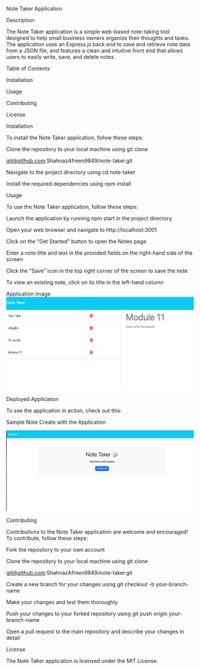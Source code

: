 Note Taker Application

Description

The Note Taker application is a simple web-based note-taking tool designed to help small business owners organize their thoughts and tasks. The application uses an Express.js back end to save and retrieve note data from a JSON file, and features a clean and intuitive front end that allows users to easily write, save, and delete notes.

Table of Contents

Installation

Usage

Contributing

License

Installation

To install the Note Taker application, follow these steps:

Clone the repository to your local machine using git clone 

git@github.com:ShahnazAfreen9849/note-taker.git

Navigate to the project directory using cd note-taker

Install the required dependencies using npm install

Usage

To use the Note Taker application, follow these steps:

Launch the application by running npm start in the project directory

Open your web browser and navigate to http://localhost:3001

Click on the "Get Started" button to open the Notes page

Enter a note title and text in the provided fields on the right-hand side of the screen

Click the "Save" icon in the top right corner of the screen to save the note

To view an existing note, click on its title in the left-hand column

Application Image
![app look like](./images/image1.png)

Deployed Application

To see the application in action, check out this:

Sample Note Create with the Application

![Can start taking notes](./images/image2.png)

Contributing

Contributions to the Note Taker application are welcome and encouraged! To contribute, follow these steps:

Fork the repository to your own account

Clone the repository to your local machine using git clone 

git@github.com:ShahnazAfreen9849/note-taker.git

Create a new branch for your changes using git checkout -b your-branch-name

Make your changes and test them thoroughly

Push your changes to your forked repository using git push origin your-branch-name

Open a pull request to the main repository and describe your changes in detail

License

The Note Taker application is licensed under the MIT License.